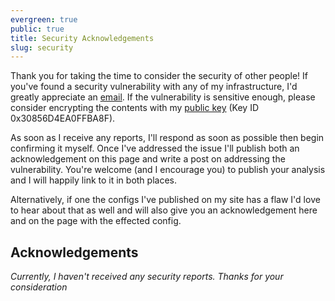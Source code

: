 ```yaml
---
evergreen: true
public: true
title: Security Acknowledgements
slug: security
---
```


Thank you for taking the time to consider the security of other people! If you've found a security vulnerability with any of my infrastructure, I'd greatly appreciate an [email](mailto:sam@stelfox.net). If the vulnerability is sensitive enough, please consider encrypting the contents with my [public key](/publickey.gpg) (Key ID 0x30856D4EA0FFBA8F).

As soon as I receive any reports, I'll respond as soon as possible then begin confirming it myself. Once I've addressed the issue I'll publish both an acknowledgement on this page and write a post on addressing the vulnerability. You're welcome (and I encourage you) to publish your analysis and I will happily link to it in both places.

Alternatively, if one the configs I've published on my site has a flaw I'd love to hear about that as well and will also give you an acknowledgement here and on the page with the effected config.

## Acknowledgements

*Currently, I haven't received any security reports. Thanks for your consideration*
